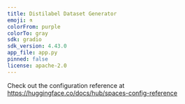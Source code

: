 ```yaml
---
title: Distilabel Dataset Generator
emoji: ⚗️
colorFrom: purple
colorTo: gray
sdk: gradio
sdk_version: 4.43.0
app_file: app.py
pinned: false
license: apache-2.0
---
```


Check out the configuration reference at https://huggingface.co/docs/hub/spaces-config-reference
